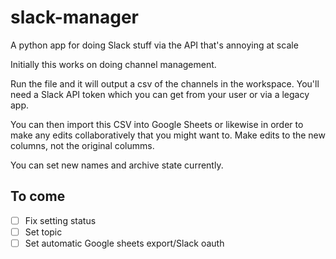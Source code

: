 # slack-manager
A python app for doing Slack stuff via the API that's annoying at scale

Initially this works on doing channel management.

Run the file and it will output a csv of the channels in the workspace. You'll need a Slack API token which you can get from your user or via a legacy app.

You can then import this CSV into Google Sheets or likewise in order to make any edits collaboratively that you might want to. Make edits to the new columns, not the original columms.

You can set new names and archive state currently.

## To come
- [ ] Fix setting status
- [ ] Set topic
- [ ] Set automatic Google sheets export/Slack oauth
